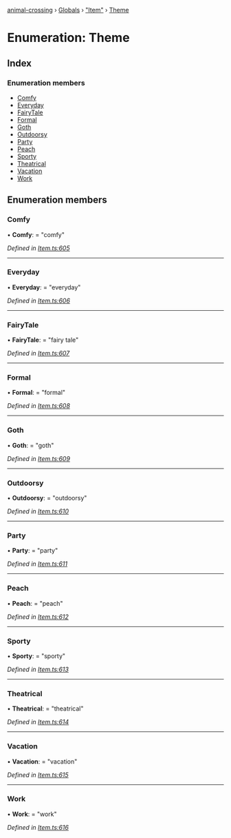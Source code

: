 [animal-crossing](../README.md) › [Globals](../globals.md) › ["Item"](../modules/_item_.md) › [Theme](_item_.theme.md)

# Enumeration: Theme

## Index

### Enumeration members

* [Comfy](_item_.theme.md#comfy)
* [Everyday](_item_.theme.md#everyday)
* [FairyTale](_item_.theme.md#fairytale)
* [Formal](_item_.theme.md#formal)
* [Goth](_item_.theme.md#goth)
* [Outdoorsy](_item_.theme.md#outdoorsy)
* [Party](_item_.theme.md#party)
* [Peach](_item_.theme.md#peach)
* [Sporty](_item_.theme.md#sporty)
* [Theatrical](_item_.theme.md#theatrical)
* [Vacation](_item_.theme.md#vacation)
* [Work](_item_.theme.md#work)

## Enumeration members

###  Comfy

• **Comfy**: = "comfy"

*Defined in [Item.ts:605](https://github.com/Norviah/animal-crossing/blob/4ac4ba9/module/types/Item.ts#L605)*

___

###  Everyday

• **Everyday**: = "everyday"

*Defined in [Item.ts:606](https://github.com/Norviah/animal-crossing/blob/4ac4ba9/module/types/Item.ts#L606)*

___

###  FairyTale

• **FairyTale**: = "fairy tale"

*Defined in [Item.ts:607](https://github.com/Norviah/animal-crossing/blob/4ac4ba9/module/types/Item.ts#L607)*

___

###  Formal

• **Formal**: = "formal"

*Defined in [Item.ts:608](https://github.com/Norviah/animal-crossing/blob/4ac4ba9/module/types/Item.ts#L608)*

___

###  Goth

• **Goth**: = "goth"

*Defined in [Item.ts:609](https://github.com/Norviah/animal-crossing/blob/4ac4ba9/module/types/Item.ts#L609)*

___

###  Outdoorsy

• **Outdoorsy**: = "outdoorsy"

*Defined in [Item.ts:610](https://github.com/Norviah/animal-crossing/blob/4ac4ba9/module/types/Item.ts#L610)*

___

###  Party

• **Party**: = "party"

*Defined in [Item.ts:611](https://github.com/Norviah/animal-crossing/blob/4ac4ba9/module/types/Item.ts#L611)*

___

###  Peach

• **Peach**: = "peach"

*Defined in [Item.ts:612](https://github.com/Norviah/animal-crossing/blob/4ac4ba9/module/types/Item.ts#L612)*

___

###  Sporty

• **Sporty**: = "sporty"

*Defined in [Item.ts:613](https://github.com/Norviah/animal-crossing/blob/4ac4ba9/module/types/Item.ts#L613)*

___

###  Theatrical

• **Theatrical**: = "theatrical"

*Defined in [Item.ts:614](https://github.com/Norviah/animal-crossing/blob/4ac4ba9/module/types/Item.ts#L614)*

___

###  Vacation

• **Vacation**: = "vacation"

*Defined in [Item.ts:615](https://github.com/Norviah/animal-crossing/blob/4ac4ba9/module/types/Item.ts#L615)*

___

###  Work

• **Work**: = "work"

*Defined in [Item.ts:616](https://github.com/Norviah/animal-crossing/blob/4ac4ba9/module/types/Item.ts#L616)*
